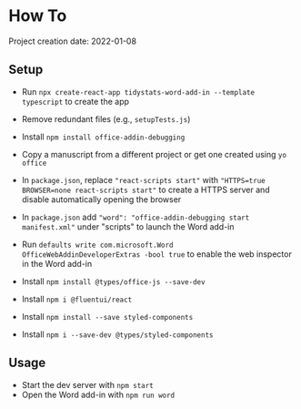 # How To

Project creation date: 2022-01-08

## Setup

- Run `npx create-react-app tidystats-word-add-in --template typescript` to create the app
- Remove redundant files (e.g., `setupTests.js`)
- Install `npm install office-addin-debugging`
- Copy a manuscript from a different project or get one created using `yo office`
- In `package.json`, replace `"react-scripts start"` with `"HTTPS=true BROWSER=none react-scripts start"` to create a HTTPS server and disable automatically opening the browser
- In `package.json` add `"word": "office-addin-debugging start manifest.xml"` under "scripts" to launch the Word add-in
- Run `defaults write com.microsoft.Word OfficeWebAddinDeveloperExtras -bool true` to enable the web inspector in the Word add-in

- Install `npm install @types/office-js --save-dev`
- Install `npm i @fluentui/react`
- Install `npm install --save styled-components`
- Install `npm i --save-dev @types/styled-components`

## Usage

- Start the dev server with `npm start`
- Open the Word add-in with `npm run word`

